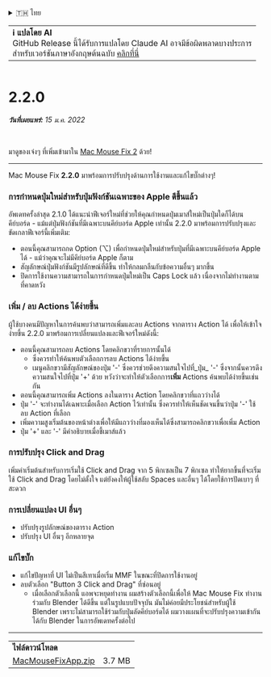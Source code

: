 <details>
<summary>🇹🇭 ไทย</summary>

[🇬🇧 English (GitHub)](https://github.com/noah-nuebling/mac-mouse-fix/releases/tag/2.2.0)\
[🇦🇩 Català](https://redirect.macmousefix.com/?target=mmf-release&tag=2.2.0&locale=ca)\
[🇩🇪 Deutsch](https://redirect.macmousefix.com/?target=mmf-release&tag=2.2.0&locale=de)\
[🇪🇸 Español](https://redirect.macmousefix.com/?target=mmf-release&tag=2.2.0&locale=es)\
[🇫🇷 Français](https://redirect.macmousefix.com/?target=mmf-release&tag=2.2.0&locale=fr)\
[🇮🇩 Indonesia](https://redirect.macmousefix.com/?target=mmf-release&tag=2.2.0&locale=id)\
[🇮🇹 Italiano](https://redirect.macmousefix.com/?target=mmf-release&tag=2.2.0&locale=it)\
[🇭🇺 Magyar](https://redirect.macmousefix.com/?target=mmf-release&tag=2.2.0&locale=hu)\
[🇳🇱 Nederlands](https://redirect.macmousefix.com/?target=mmf-release&tag=2.2.0&locale=nl)\
[🇵🇱 Polski](https://redirect.macmousefix.com/?target=mmf-release&tag=2.2.0&locale=pl)\
[🇧🇷 Português (Brasil)](https://redirect.macmousefix.com/?target=mmf-release&tag=2.2.0&locale=pt-BR)\
[🇵🇹 Português (Portugal)](https://redirect.macmousefix.com/?target=mmf-release&tag=2.2.0&locale=pt-PT)\
[🇷🇴 Română](https://redirect.macmousefix.com/?target=mmf-release&tag=2.2.0&locale=ro)\
[🇸🇪 Svenska](https://redirect.macmousefix.com/?target=mmf-release&tag=2.2.0&locale=sv)\
[🇻🇳 Tiếng Việt](https://redirect.macmousefix.com/?target=mmf-release&tag=2.2.0&locale=vi)\
[🇹🇷 Türkçe](https://redirect.macmousefix.com/?target=mmf-release&tag=2.2.0&locale=tr)\
[🇨🇿 Čeština](https://redirect.macmousefix.com/?target=mmf-release&tag=2.2.0&locale=cs)\
[🇬🇷 Ελληνικά](https://redirect.macmousefix.com/?target=mmf-release&tag=2.2.0&locale=el)\
[🇷🇺 Русский](https://redirect.macmousefix.com/?target=mmf-release&tag=2.2.0&locale=ru)\
[🇺🇦 Українська](https://redirect.macmousefix.com/?target=mmf-release&tag=2.2.0&locale=uk)\
[🇮🇱 עברית](https://redirect.macmousefix.com/?target=mmf-release&tag=2.2.0&locale=he)\
[🇸🇦 العربية](https://redirect.macmousefix.com/?target=mmf-release&tag=2.2.0&locale=ar)\
[🇮🇳 हिन्दी](https://redirect.macmousefix.com/?target=mmf-release&tag=2.2.0&locale=hi)\
**🇹🇭 ไทย**\
[🇨🇳 中文 (简体)](https://redirect.macmousefix.com/?target=mmf-release&tag=2.2.0&locale=zh-Hans)\
[🇨🇳 中文 (繁體)](https://redirect.macmousefix.com/?target=mmf-release&tag=2.2.0&locale=zh-Hant)\
[🇭🇰 中文（香港)](https://redirect.macmousefix.com/?target=mmf-release&tag=2.2.0&locale=zh-HK)\
[🇯🇵 日本語](https://redirect.macmousefix.com/?target=mmf-release&tag=2.2.0&locale=ja)\
[🇰🇷 한국어](https://redirect.macmousefix.com/?target=mmf-release&tag=2.2.0&locale=ko)\
[Help translate Mac Mouse Fix to different languages!](https://github.com/noah-nuebling/mac-mouse-fix/discussions/731)
</details>
<table align=><td>
<b>ℹ️ แปลโดย AI</b><br>
GitHub Release นี้ได้รับการแปลโดย Claude AI อาจมีข้อผิดพลาดบางประการ<br>
สำหรับเวอร์ชันภาษาอังกฤษต้นฉบับ <a href="https://github.com/noah-nuebling/mac-mouse-fix/releases/tag/2.2.0">คลิกที่นี่</a>
</td></table>

<table></table>

# 2.2.0
***วันที่เผยแพร่:** 15 ม.ค. 2022*

<br>

มาดูของเจ๋งๆ ที่เพิ่มเข้ามาใน [Mac Mouse Fix 2](https://redirect.macmousefix.com/?target=mmf-release&tag=2.0.0&locale=th) ด้วย!

---

Mac Mouse Fix **2.2.0** มาพร้อมการปรับปรุงด้านการใช้งานและแก้ไขบั๊กต่างๆ!

### การกำหนดปุ่มใหม่สำหรับปุ่มฟังก์ชันเฉพาะของ Apple ดีขึ้นแล้ว

อัพเดทครั้งล่าสุด 2.1.0 ได้แนะนำฟีเจอร์ใหม่ที่ช่วยให้คุณกำหนดปุ่มเมาส์ใหม่เป็นปุ่มใดก็ได้บนคีย์บอร์ด - แม้แต่ปุ่มฟังก์ชันที่มีเฉพาะบนคีย์บอร์ด Apple เท่านั้น 2.2.0 มาพร้อมการปรับปรุงและขัดเกลาฟีเจอร์นี้เพิ่มเติม:

- ตอนนี้คุณสามารถกด Option (⌥) เพื่อกำหนดปุ่มใหม่สำหรับปุ่มที่มีเฉพาะบนคีย์บอร์ด Apple ได้ - แม้ว่าคุณจะไม่มีคีย์บอร์ด Apple ก็ตาม
- สัญลักษณ์ปุ่มฟังก์ชันมีรูปลักษณ์ที่ดีขึ้น ทำให้กลมกลืนกับข้อความอื่นๆ มากขึ้น
- ปิดการใช้งานความสามารถในการกำหนดปุ่มใหม่เป็น Caps Lock แล้ว เนื่องจากไม่ทำงานตามที่คาดหวัง

### เพิ่ม / ลบ Actions ได้ง่ายขึ้น

ผู้ใช้บางคนมีปัญหาในการค้นพบว่าสามารถเพิ่มและลบ Actions จากตาราง Action ได้ เพื่อให้เข้าใจง่ายขึ้น 2.2.0 มาพร้อมการเปลี่ยนแปลงและฟีเจอร์ใหม่ดังนี้:

- ตอนนี้คุณสามารถลบ Actions โดยคลิกขวาที่รายการนั้นได้
  - ซึ่งควรทำให้ค้นพบตัวเลือกการลบ Actions ได้ง่ายขึ้น
  - เมนูคลิกขวามีสัญลักษณ์ของปุ่ม '-' ซึ่งควรช่วยดึงความสนใจไปที่_ปุ่ม_ '-' ซึ่งจากนั้นควรดึงความสนใจไปที่ปุ่ม '+' ด้วย หวังว่าจะทำให้ตัวเลือกการ**เพิ่ม** Actions ค้นพบได้ง่ายขึ้นเช่นกัน
- ตอนนี้คุณสามารถเพิ่ม Actions ลงในตาราง Action โดยคลิกขวาที่แถวว่างได้
- ปุ่ม '-' จะทำงานได้เฉพาะเมื่อเลือก Action ไว้เท่านั้น ซึ่งควรทำให้เห็นชัดเจนขึ้นว่าปุ่ม '-' ใช้ลบ Action ที่เลือก
- เพิ่มความสูงเริ่มต้นของหน้าต่างเพื่อให้มีแถวว่างที่มองเห็นได้ซึ่งสามารถคลิกขวาเพื่อเพิ่ม Action
- ปุ่ม '+' และ '-' มีคำอธิบายเมื่อชี้เมาส์แล้ว

### การปรับปรุง Click and Drag

เพิ่มค่าเริ่มต้นสำหรับการเริ่มใช้ Click and Drag จาก 5 พิกเซลเป็น 7 พิกเซล ทำให้ยากขึ้นที่จะเริ่มใช้ Click and Drag โดยไม่ตั้งใจ แต่ยังคงให้ผู้ใช้สลับ Spaces และอื่นๆ ได้โดยใช้การปัดเบาๆ ที่สะดวก

### การเปลี่ยนแปลง UI อื่นๆ

- ปรับปรุงรูปลักษณ์ของตาราง Action
- ปรับปรุง UI อื่นๆ อีกหลายจุด

### แก้ไขบั๊ก

- แก้ไขปัญหาที่ UI ไม่เป็นสีเทาเมื่อเริ่ม MMF ในขณะที่ปิดการใช้งานอยู่
- ลบตัวเลือก "Button 3 Click and Drag" ที่ซ่อนอยู่
  - เมื่อเลือกตัวเลือกนี้ แอพจะหยุดทำงาน ผมสร้างตัวเลือกนี้เพื่อให้ Mac Mouse Fix ทำงานร่วมกับ Blender ได้ดีขึ้น แต่ในรูปแบบปัจจุบัน มันไม่ค่อยมีประโยชน์สำหรับผู้ใช้ Blender เพราะไม่สามารถใช้ร่วมกับปุ่มลัดคีย์บอร์ดได้ ผมวางแผนที่จะปรับปรุงความเข้ากันได้กับ Blender ในการอัพเดทครั้งต่อไป

---

<table align="start">
<tr>
    <td colspan=2>
        <b>ไฟล์ดาวน์โหลด</b>
    </td>
</tr>
<tr>
    <td><a href="https://github.com/noah-nuebling/mac-mouse-fix/releases/download/2.2.0/MacMouseFixApp.zip">MacMouseFixApp.zip</a></td>
    <td>3.7 MB</td>
</tr>
</table>